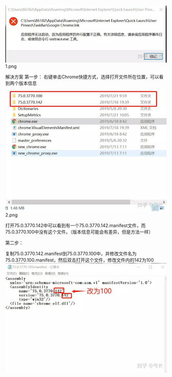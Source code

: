 
![v2-8d9c605f3efac36f07cbd45897f5b05d_720w](/assets/v2-8d9c605f3efac36f07cbd45897f5b05d_720w.jpg)
1.png

解决方案
第一步：
右键单击Chrome快捷方式，选择打开文件所在位置，可以看到两个版本信息

![v2-a6371691944f6a5efdc45f62ad5abf74_720w](/assets/v2-a6371691944f6a5efdc45f62ad5abf74_720w.jpg)
2.png

打开75.0.3770.142中可以看到有一个75.0.3770.142.manifest文件，而75.0.3770.100中没有这个文件。（版本信息可能会有差异，但是方法一样）

第二步：

复制75.0.3770.142.manifest到75.0.3770.100中，并修改文件名为75.0.3770.100.manifest，然后双击打开这个文件，修改文件内的142为100
![v2-5fc62c868751e8556c5657b4e53d89c7_720w](/assets/v2-5fc62c868751e8556c5657b4e53d89c7_720w.jpg)
